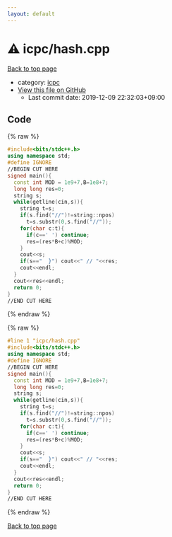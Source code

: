 ```yaml
---
layout: default
---
```


<!-- mathjax config similar to math.stackexchange -->
<script type="text/javascript" async
  src="https://cdnjs.cloudflare.com/ajax/libs/mathjax/2.7.5/MathJax.js?config=TeX-MML-AM_CHTML">
</script>
<script type="text/x-mathjax-config">
  MathJax.Hub.Config({
    TeX: { equationNumbers: { autoNumber: "AMS" }},
    tex2jax: {
      inlineMath: [ ['$','$'] ],
      processEscapes: true
    },
    "HTML-CSS": { matchFontHeight: false },
    displayAlign: "left",
    displayIndent: "2em"
  });
</script>

<script type="text/javascript" src="https://cdnjs.cloudflare.com/ajax/libs/jquery/3.4.1/jquery.min.js"></script>
<script src="https://cdn.jsdelivr.net/npm/jquery-balloon-js@1.1.2/jquery.balloon.min.js" integrity="sha256-ZEYs9VrgAeNuPvs15E39OsyOJaIkXEEt10fzxJ20+2I=" crossorigin="anonymous"></script>
<script type="text/javascript" src="../../assets/js/copy-button.js"></script>
<link rel="stylesheet" href="../../assets/css/copy-button.css" />


# :warning: icpc/hash.cpp

<a href="../../index.html">Back to top page</a>

* category: <a href="../../index.html#2d899f8d163502b12eb4a60069f80c1c">icpc</a>
* <a href="{{ site.github.repository_url }}/blob/master/icpc/hash.cpp">View this file on GitHub</a>
    - Last commit date: 2019-12-09 22:32:03+09:00




## Code

<a id="unbundled"></a>
{% raw %}
```cpp
#include<bits/stdc++.h>
using namespace std;
#define IGNORE
//BEGIN CUT HERE
signed main(){
  const int MOD = 1e9+7,B=1e8+7;
  long long res=0;
  string s;
  while(getline(cin,s)){
    string t=s;
    if(s.find("//")!=string::npos)
      t=s.substr(0,s.find("//"));
    for(char c:t){
      if(c==' ') continue;
      res=(res*B+c)%MOD;
    }
    cout<<s;
    if(s=="  }") cout<<" // "<<res;
    cout<<endl;
  }
  cout<<res<<endl;
  return 0;
}
//END CUT HERE

```
{% endraw %}

<a id="bundled"></a>
{% raw %}
```cpp
#line 1 "icpc/hash.cpp"
#include<bits/stdc++.h>
using namespace std;
#define IGNORE
//BEGIN CUT HERE
signed main(){
  const int MOD = 1e9+7,B=1e8+7;
  long long res=0;
  string s;
  while(getline(cin,s)){
    string t=s;
    if(s.find("//")!=string::npos)
      t=s.substr(0,s.find("//"));
    for(char c:t){
      if(c==' ') continue;
      res=(res*B+c)%MOD;
    }
    cout<<s;
    if(s=="  }") cout<<" // "<<res;
    cout<<endl;
  }
  cout<<res<<endl;
  return 0;
}
//END CUT HERE

```
{% endraw %}

<a href="../../index.html">Back to top page</a>

